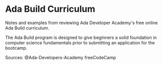 # Ada Build Curriculum

Notes and examples from reviewing Ada Developer Academy's free online Ada Build curriculum. 

The Ada Build program is designed to give beginners a solid foundation in computer science fundamentals prior to submitting an application for the bootcamp.

Sources: 
@Ada-Developers-Academy
freeCodeCamp